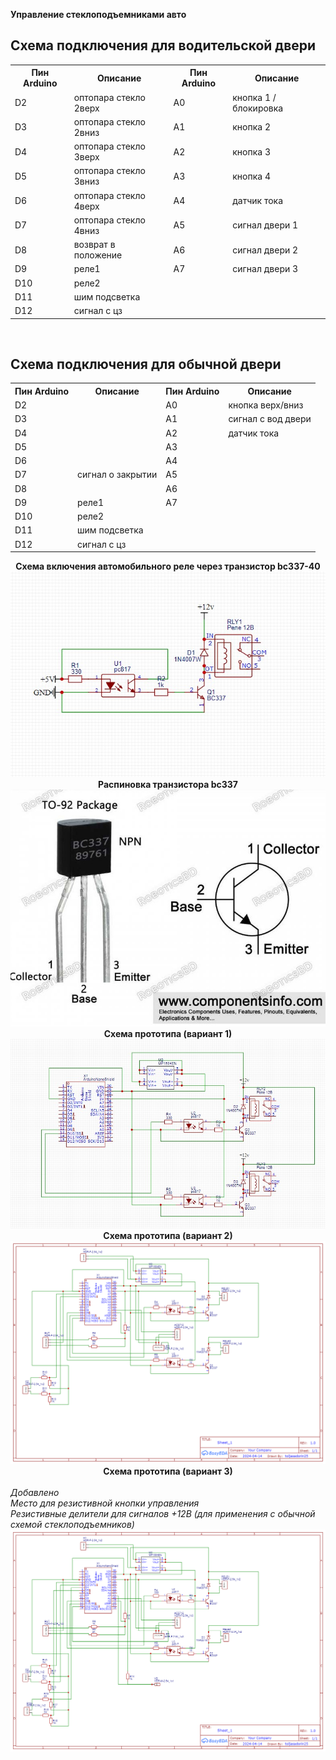 <b>Управление стеклоподъемниками авто</b>
<h2>Схема подключения для водительской двери</h2>

<table>
    <tr>
        <th>Пин Arduino</th>
        <th>Описание</th>
        <th>Пин Arduino</th>
        <th>Описание</th>
    </tr>
    <tr>
        <td>D2</td>
        <td>оптопара стекло 2верх</td>
        <td>A0</td>
        <td>кнопка 1 / блокировка</td>
    </tr>
    <tr>
        <td>D3</td>
        <td>оптопара стекло 2вниз</td>
        <td>A1</td>
        <td>кнопка 2</td>
    </tr>
    <tr>
        <td>D4</td>
        <td>оптопара стекло 3верх</td>
        <td>A2</td>
        <td>кнопка 3</td>
    </tr>
    <tr>
        <td>D5</td>
        <td>оптопара стекло 3вниз</td>
        <td>A3</td>
        <td>кнопка 4</td>
    </tr>
    <tr>
        <td>D6</td>
        <td>оптопара стекло 4верх</td>
        <td>A4</td>
        <td>датчик тока</td>
    </tr>
    <tr>
        <td>D7</td>
        <td>оптопара стекло 4вниз</td>
        <td>A5</td>
        <td>сигнал двери 1</td>
    </tr>
    <tr>
        <td>D8</td>
        <td>возврат в положение</td>
        <td>A6</td>
        <td>сигнал двери 2</td>
    </tr>
    <tr>
        <td>D9</td>
        <td>реле1</td>
        <td>A7</td>
        <td>сигнал двери 3</td>
    </tr>
    <tr>
        <td>D10</td>
        <td>реле2</td>
        <td></td>
        <td></td>
    </tr>
    <tr>
        <td>D11</td>
        <td>шим подсветка</td>
        <td></td>
        <td></td>
    </tr>
    <tr>
        <td>D12</td>
        <td>сигнал с цз</td>
        <td></td>
        <td></td>
    </tr>
</table>	
<br>
<h2>Схема подключения для обычной двери</h2>
<table>
    <tr>
        <th>Пин Arduino</th>
        <th>Описание</th>
        <th>Пин Arduino</th>
        <th>Описание</th>
    </tr>
    <tr>
        <td>D2</td>
        <td></td>
        <td>A0</td>
        <td>кнопка верх/вниз</td>
    </tr>
    <tr>
        <td>D3</td>
        <td></td>
        <td>A1</td>
        <td>сигнал с вод двери</td>
    </tr>
    <tr>
        <td>D4</td>
        <td></td>
        <td>A2</td>
        <td>датчик тока</td>
    </tr>
    <tr>
        <td>D5</td>
        <td></td>
        <td>A3</td>
        <td></td>
    </tr>
    <tr>
        <td>D6</td>
        <td></td>
        <td>A4</td>
        <td></td>
    </tr>
    <tr>
        <td>D7</td>
        <td>сигнал о закрытии</td>
        <td>A5</td>
        <td></td>
    </tr>
    <tr>
        <td>D8</td>
        <td></td>
        <td>A6</td>
        <td></td>
    </tr>
    <tr>
        <td>D9</td>
        <td>реле1</td>
        <td>A7</td>
        <td></td>
    </tr>
    <tr>
        <td>D10</td>
        <td>реле2</td>
        <td></td>
        <td></td>
    </tr>
    <tr>
        <td>D11</td>
        <td>шим подсветка</td>
        <td></td>
        <td></td>
    </tr>
    <tr>
        <td>D12</td>
        <td>сигнал с цз</td>
        <td></td>
        <td></td>
    </tr>
</table>

<div>
<center><b>Схема включения автомобильного реле через транзистор bc337-40</b></center>  
<img src="img/управление реле через bc337.jpg">
<br>
<center><b>Распиновка транзистора bc337</b></center>  
<img src="img/pin%20bc-337.jpg">
<br>
<center><b>Схема прототипа (вариант 1)</b></center>  
<img src="img/прототип 1.jpg">
<br>
<center><b>Схема прототипа (вариант 2)</b></center>  
<img src="img/Prototip2.png">
<center><b>Схема прототипа (вариант 3)</b></center> <br> 
<i>Добавлено</i><br> 
<i>Место для резистивной кнопки управления</i><br> 
<i>Резистивные делители для сигналов +12В (для применения с обычной схемой стеклоподъемников)</i><br> 
<img src="img/Prototip3.png">
</div>
